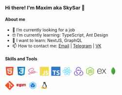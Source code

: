 ### Hi there! I'm Maxim aka SkySar 👋

#### About me
- 🔭 I’m currently looking for a job
- :nerd_face: I’m currently learning: TypeScript, Ant Design
- :thinking: I want to learn: NextJS, GraphQL
- 📫 How to contact me: [Email](mailto:skysar@ya.ru) | [Telegram](https://t.me/skysar_dev) | [VK](https://vk.com/sky_sar)



#### Skills and Tools

<img alt="HTML" width="30px" src="https://raw.githubusercontent.com/skysardev/skysardev/master/assests/html5.svg" />&nbsp; <img alt="CSS" width="30px" src="https://raw.githubusercontent.com/skysardev/skysardev/master/assests/css3.svg" />
&nbsp;<img alt="SASS" width="30px" src="https://raw.githubusercontent.com/skysardev/skysardev/master/assests/sass.svg" />
&nbsp;<img alt="JavaScript" width="30px" src="https://raw.githubusercontent.com/skysardev/skysardev/master/assests/javascript.svg" />
&nbsp;<img alt="TypeScript" width="30px" src="https://raw.githubusercontent.com/skysardev/skysardev/master/assests/typescript.svg" />
&nbsp;<img alt="React" width="30px" src="https://raw.githubusercontent.com/skysardev/skysardev/master/assests/react.svg" />
&nbsp;<img alt="Redux" width="30px" src="https://raw.githubusercontent.com/skysardev/skysardev/master/assests/redux.svg" />
&nbsp;<img alt="NodeJS" width="30px" src="https://raw.githubusercontent.com/skysardev/skysardev/master/assests/nodejs.svg" />
&nbsp;<img alt="ExpressJS" width="30px" src="https://raw.githubusercontent.com/skysardev/skysardev/master/assests/express.svg" />
&nbsp;<img alt="MongoDB" width="30px" src="https://raw.githubusercontent.com/skysardev/skysardev/master/assests/mongodb.svg" />

<img alt="git" width="30px" src="https://raw.githubusercontent.com/skysardev/skysardev/master/assests/git.svg" />&nbsp; <img alt="npm" width="30px" src="https://raw.githubusercontent.com/skysardev/skysardev/master/assests/npm.svg" />
&nbsp;<img alt="Webpack" width="30px" src="https://raw.githubusercontent.com/skysardev/skysardev/master/assests/webpack.svg" />
&nbsp;<img alt="Linux" width="30px" src="https://raw.githubusercontent.com/skysardev/skysardev/master/assests/linux.svg" />

